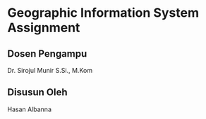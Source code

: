 # Geographic Information System Assignment
## Dosen Pengampu 
Dr. Sirojul Munir S.Si., M.Kom
## Disusun Oleh 
Hasan Albanna
